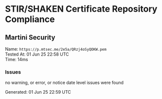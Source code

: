 # STIR/SHAKEN Certificate Repository Compliance

## Martini Security

Name: `https://p.mtsec.me/2e5a/QRzj4oSyQOKW.pem`\
Tested At: 01 Jun 25 22:58 UTC\
Time: 14ms

### Issues

no warning, or error, or notice date level issues were found

Generated: 01 Jun 25 22:59 UTC